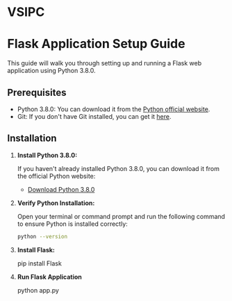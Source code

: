 # VSIPC

# Flask Application Setup Guide

This guide will walk you through setting up and running a Flask web application using Python 3.8.0.

## Prerequisites

- Python 3.8.0: You can download it from the [Python official website](https://www.python.org/downloads/release).
- Git: If you don't have Git installed, you can get it [here](https://git-scm.com/downloads).

## Installation

1. **Install Python 3.8.0:**

   If you haven't already installed Python 3.8.0, you can download it from the official Python website:

   - [Download Python 3.8.0](https://www.python.org/downloads/release)

2. **Verify Python Installation:**

   Open your terminal or command prompt and run the following command to ensure Python is installed correctly:

   ```bash
   python --version

3. **Install Flask:**
   
   pip install Flask

5. **Run Flask Application**
   
   python app.py

